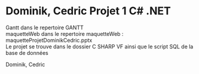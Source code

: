 # Dominik, Cedric Projet 1 C# .NET
Gantt dans le repertoire GANTT <br/>
maquetteWeb dans le repertoire maquetteWeb : maquetteProjetDominikCedric.pptx<br/>
Le projet se trouve dans le dossier C SHARP VF ainsi que le script SQL de la base de données


Dominik, Cedric
